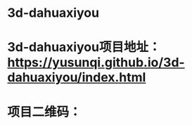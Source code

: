 # 3d-dahuaxiyou

# 3d-dahuaxiyou项目地址：https://yusunqi.github.io/3d-dahuaxiyou/index.html

# 项目二维码：
#
